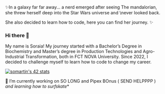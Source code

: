 ✨In a galaxy far far away... a nerd emerged after seeing The mandalorian, she threw herself deep into the Star Wars universe and \never looked back.

She also decided to learn how to code, here you can find her journey. ✨

### Hi there 👋
My name is Soraia! My journey started with a Bachelor’s Degree in Biochemistry and Master’s degree in Production Technologies and Agro-Industrial Transformation, both in FCT NOVA University.
Since 2022, I decided to challenge myself to learn how to code to change my career.

[![somartin's 42 stats](https://badge42.vercel.app/api/v2/clg84azxg007808mtenfly49g/stats?cursusId=21&coalitionId=110)](https://github.com/JaeSeoKim/badge42)

<!--
**soraiathegirleffect/soraiathegirleffect** is a ✨ _special_ ✨ repository because its `README.md` (this file) appears on your GitHub profile.
-->


🌱 I’m currently working on SO LONG and Pipex BOnus ( SEND HELPPPP )     *and learning how to surfskate**

